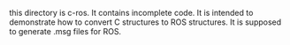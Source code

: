 this directory is c-ros. It contains incomplete code. It is intended to demonstrate how to convert C structures to ROS structures. It is supposed to generate .msg files for ROS.
